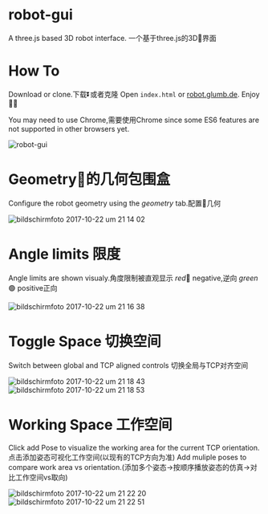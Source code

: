 # robot-gui
A three.js based 3D robot interface. 一个基于three.js的3D🦾界面

# How To
Download or clone.下载⏬或者克隆 Open `index.html` or [robot.glumb.de](http://robot.glumb.de). Enjoy 🤖😀 

You may need to use Chrome,需要使用Chrome since some ES6 features are not supported in other browsers yet.

![robot-gui](https://user-images.githubusercontent.com/3062564/31865318-7d97605e-b76d-11e7-8ab4-7c2a9e17be3d.png)

# Geometry🦾的几何包围盒
Configure the robot geometry using the *geometry* tab.配置🦾几何

![bildschirmfoto 2017-10-22 um 21 14 02](https://user-images.githubusercontent.com/3062564/31865347-f8010804-b76d-11e7-8452-e003677da2c7.png)

# Angle limits 限度
Angle limits are shown visualy.角度限制被直观显示 *red*🔴 negative,逆向 *green*🟢 positive正向 

![bildschirmfoto 2017-10-22 um 21 16 38](https://user-images.githubusercontent.com/3062564/31865367-56242556-b76e-11e7-8fe4-36e69f55b920.png)

# Toggle Space 切换空间
Switch between global and TCP aligned controls 切换全局与TCP对齐空间

![bildschirmfoto 2017-10-22 um 21 18 43](https://user-images.githubusercontent.com/3062564/31865385-a52db932-b76e-11e7-8408-797bd0959bab.png)
![bildschirmfoto 2017-10-22 um 21 18 53](https://user-images.githubusercontent.com/3062564/31865386-a54e6218-b76e-11e7-8250-1c183d723121.png)

# Working Space 工作空间
Click add Pose to visualize the working area for the current TCP orientation.点击添加姿态可视化工作空间(以现有的TCP方向为准) Add muliple poses to compare work area vs orientation.(添加多个姿态->按顺序播放姿态的仿真->对比工作空间vs取向)

![bildschirmfoto 2017-10-22 um 21 22 20](https://user-images.githubusercontent.com/3062564/31865429-3429e0c0-b76f-11e7-8ed3-f40d0fca6aaa.png)
![bildschirmfoto 2017-10-22 um 21 22 51](https://user-images.githubusercontent.com/3062564/31865591-71863d9a-b771-11e7-9d5d-9f010903c221.png)

